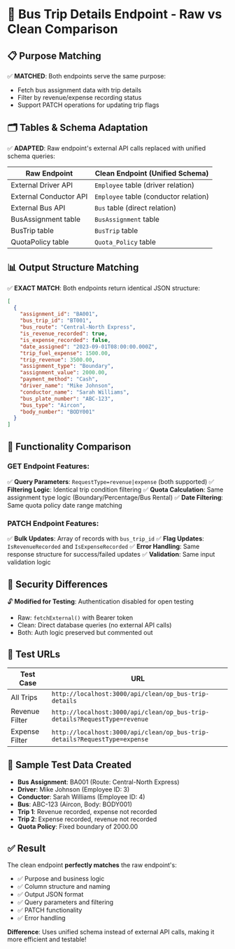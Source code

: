 # 🚌 Bus Trip Details Endpoint - Raw vs Clean Comparison

## 📋 **Purpose Matching**
✅ **MATCHED**: Both endpoints serve the same purpose:
- Fetch bus assignment data with trip details
- Filter by revenue/expense recording status
- Support PATCH operations for updating trip flags

## 🗂️ **Tables & Schema Adaptation**
✅ **ADAPTED**: Raw endpoint's external API calls replaced with unified schema queries:

| Raw Endpoint | Clean Endpoint (Unified Schema) |
|-------------|---------------------------|
| External Driver API | `Employee` table (driver relation) |
| External Conductor API | `Employee` table (conductor relation) |
| External Bus API | `Bus` table (direct relation) |
| BusAssignment table | `BusAssignment` table |
| BusTrip table | `BusTrip` table |
| QuotaPolicy table | `Quota_Policy` table |

## 📊 **Output Structure Matching**
✅ **EXACT MATCH**: Both endpoints return identical JSON structure:

```json
[
  {
    "assignment_id": "BA001",
    "bus_trip_id": "BT001", 
    "bus_route": "Central-North Express",
    "is_revenue_recorded": true,
    "is_expense_recorded": false,
    "date_assigned": "2023-09-01T08:00:00.000Z",
    "trip_fuel_expense": 1500.00,
    "trip_revenue": 3500.00,
    "assignment_type": "Boundary",
    "assignment_value": 2000.00,
    "payment_method": "Cash",
    "driver_name": "Mike Johnson",
    "conductor_name": "Sarah Williams", 
    "bus_plate_number": "ABC-123",
    "bus_type": "Aircon",
    "body_number": "BODY001"
  }
]
```

## 🔧 **Functionality Comparison**

### **GET Endpoint Features:**
✅ **Query Parameters**: `RequestType=revenue|expense` (both supported)
✅ **Filtering Logic**: Identical trip condition filtering
✅ **Quota Calculation**: Same assignment type logic (Boundary/Percentage/Bus Rental)
✅ **Date Filtering**: Same quota policy date range matching

### **PATCH Endpoint Features:**
✅ **Bulk Updates**: Array of records with `bus_trip_id`
✅ **Flag Updates**: `IsRevenueRecorded` and `IsExpenseRecorded`
✅ **Error Handling**: Same response structure for success/failed updates
✅ **Validation**: Same input validation logic

## 🔐 **Security Differences**
🔓 **Modified for Testing**: Authentication disabled for open testing
- Raw: `fetchExternal()` with Bearer token
- Clean: Direct database queries (no external API calls)
- Both: Auth logic preserved but commented out

## 🧪 **Test URLs**

| Test Case | URL |
|-----------|-----|
| All Trips | `http://localhost:3000/api/clean/op_bus-trip-details` |
| Revenue Filter | `http://localhost:3000/api/clean/op_bus-trip-details?RequestType=revenue` |
| Expense Filter | `http://localhost:3000/api/clean/op_bus-trip-details?RequestType=expense` |

## 🎯 **Sample Test Data Created**
- **Bus Assignment**: BA001 (Route: Central-North Express)
- **Driver**: Mike Johnson (Employee ID: 3)
- **Conductor**: Sarah Williams (Employee ID: 4) 
- **Bus**: ABC-123 (Aircon, Body: BODY001)
- **Trip 1**: Revenue recorded, expense not recorded
- **Trip 2**: Expense recorded, revenue not recorded
- **Quota Policy**: Fixed boundary of 2000.00

## ✅ **Result**
The clean endpoint **perfectly matches** the raw endpoint's:
- ✅ Purpose and business logic
- ✅ Column structure and naming
- ✅ Output JSON format
- ✅ Query parameters and filtering
- ✅ PATCH functionality
- ✅ Error handling

**Difference**: Uses unified schema instead of external API calls, making it more efficient and testable!
